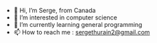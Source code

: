 - 👋 Hi, I’m Serge, from Canada 
- 👀 I’m interested in computer science 
- 🌱 I’m currently learning general programming
- 📫 How to reach me : sergethurain2@gmail.com  

